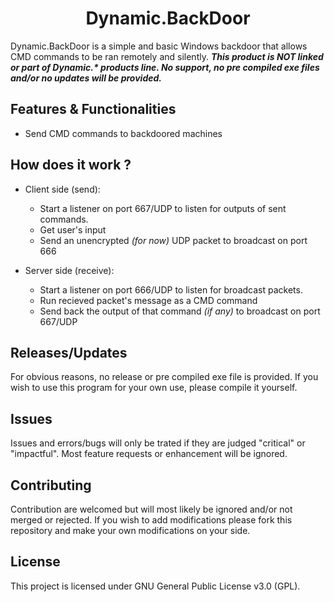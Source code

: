 [//]: # (Main title, centered)
<h1 align="center">Dynamic.BackDoor</h1>

Dynamic.BackDoor is a simple and basic Windows backdoor that allows CMD commands to be ran remotely and silently.
***This product is NOT linked or part of Dynamic.\* products line. No support, no pre compiled exe files and/or no updates will be provided.***

## Features & Functionalities

- Send CMD commands to backdoored machines

## How does it work ?

- Client side (send):
  - Start a listener on port 667/UDP to listen for outputs of sent commands.
  - Get user's input
  - Send an unencrypted *(for now)* UDP packet to broadcast on port 666 

- Server side (receive):
  - Start a listener on port 666/UDP to listen for broadcast packets.
  - Run recieved packet's message as a CMD command
  - Send back the output of that command *(if any)* to broadcast on port 667/UDP

## Releases/Updates

For obvious reasons, no release or pre compiled exe file is provided. If you wish to use this program for your own use, please compile it yourself.

## Issues

Issues and errors/bugs will only be trated if they are judged "critical" or "impactful". Most feature requests or enhancement will be ignored.

## Contributing

Contribution are welcomed but will most likely be ignored and/or not merged or rejected. If you wish to add modifications please fork this repository and make your own modifications on your side.

## License

This project is licensed under GNU General Public License v3.0 (GPL).
